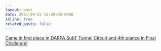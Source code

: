 ```yaml
---
layout: post
date: 2021-09-22 15:59:00-0400
inline: true
related_posts: false
---
```


[Came in first place in DARPA SubT Tunnel Circuit and 4th plance in Final Challenge!](https://www.darpa.mil/program/darpa-subterranean-challenge)
